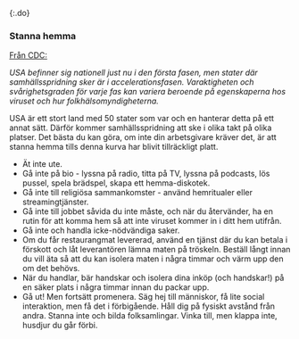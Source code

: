 {:.do} 
 ### Stanna hemma 

[Från CDC:](https://www.cdc.gov/coronavirus/2019-ncov/cases-updates/summary.html)

*USA befinner sig nationell just nu i den första fasen, men stater där samhällsspridning sker är i accelerationsfasen. Varaktigheten och svårighetsgraden för varje fas kan variera beroende på egenskaperna hos viruset och hur folkhälsomyndigheterna.* 

USA är ett stort land med 50 stater som var och en hanterar detta på ett annat sätt. Därför kommer samhällsspridning att ske i olika takt på olika platser. Det bästa du kan göra, om inte din arbetsgivare kräver det, är att stanna hemma tills denna kurva har blivit tillräckligt platt. 

 - Ät inte ute. 
 - Gå inte på bio - lyssna på radio, titta på TV, lyssna på podcasts, lös pussel, spela brädspel, skapa ett hemma-diskotek. 
 - Gå inte till religiösa sammankomster - använd hemritualer eller streamingtjänster. 
 - Gå inte till jobbet såvida du inte måste, och när du återvänder, ha en rutin för att komma hem så att inte viruset kommer in i ditt hem utifrån. 
 - Gå inte och handla icke-nödvändiga saker. 
 - Om du får restaurangmat levererad, använd en tjänst där du kan betala i förskott och låt leverantören lämna maten på tröskeln. Beställ långt innan du vill äta så att du kan isolera maten i några timmar och värm upp den om det behövs. 
 - När du handlar, bär handskar och isolera dina inköp (och handskar!) på en säker plats i några timmar innan du packar upp. 
 - Gå ut! Men fortsätt promenera. Säg hej till människor, få lite social interaktion, men få det i förbigående. Håll dig på fysiskt avstånd från andra. Stanna inte och bilda folksamlingar. Vinka till, men klappa inte, husdjur du går förbi.
